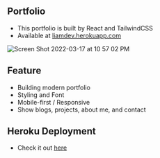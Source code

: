 ## Portfolio
- This portfolio is built by React and TailwindCSS
- Available at [liamdev.herokuapp.com](https://liamdev.herokuapp.com/)

![Screen Shot 2022-03-17 at 10 57 02 PM](https://user-images.githubusercontent.com/63218884/158928966-ece8b448-5167-4aae-a76c-98a0a0929db8.png)

## Feature
- Building modern portfolio
- Styling and Font
- Mobile-first / Responsive
- Show blogs, projects, about me, and contact

## Heroku Deployment
- Check it out [here](https://liamdev.herokuapp.com/)

